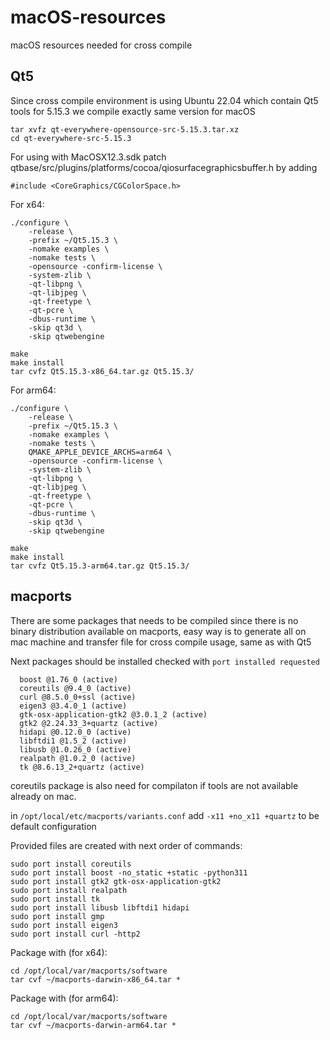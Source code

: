 # macOS-resources
macOS resources needed for cross compile

## Qt5

Since cross compile environment is using Ubuntu 22.04 which contain Qt5 tools for 5.15.3 we compile exactly same version for macOS
```
tar xvfz qt-everywhere-opensource-src-5.15.3.tar.xz
cd qt-everywhere-src-5.15.3
```

For using with MacOSX12.3.sdk patch qtbase/src/plugins/platforms/cocoa/qiosurfacegraphicsbuffer.h by adding
```
#include <CoreGraphics/CGColorSpace.h>
```

For x64:

```
./configure \
    -release \
    -prefix ~/Qt5.15.3 \
    -nomake examples \
    -nomake tests \
    -opensource -confirm-license \
    -system-zlib \
    -qt-libpng \
    -qt-libjpeg \
    -qt-freetype \
    -qt-pcre \
    -dbus-runtime \
    -skip qt3d \
    -skip qtwebengine

make
make install
tar cvfz Qt5.15.3-x86_64.tar.gz Qt5.15.3/
```

For arm64:

```
./configure \
    -release \
    -prefix ~/Qt5.15.3 \
    -nomake examples \
    -nomake tests \
    QMAKE_APPLE_DEVICE_ARCHS=arm64 \
    -opensource -confirm-license \
    -system-zlib \
    -qt-libpng \
    -qt-libjpeg \
    -qt-freetype \
    -qt-pcre \
    -dbus-runtime \
    -skip qt3d \
    -skip qtwebengine

make
make install
tar cvfz Qt5.15.3-arm64.tar.gz Qt5.15.3/
```

## macports
There are some packages that needs to be compiled since there is no binary distribution available on macports, easy way is to generate all
on mac machine and transfer file for cross compile usage, same as with Qt5

Next packages should be installed checked with `port installed requested`
```
  boost @1.76_0 (active)
  coreutils @9.4_0 (active)
  curl @8.5.0_0+ssl (active)
  eigen3 @3.4.0_1 (active)
  gtk-osx-application-gtk2 @3.0.1_2 (active)
  gtk2 @2.24.33_3+quartz (active)
  hidapi @0.12.0_0 (active)
  libftdi1 @1.5_2 (active)
  libusb @1.0.26_0 (active)
  realpath @1.0.2_0 (active)
  tk @8.6.13_2+quartz (active)
```

coreutils package is also need for compilaton if tools are not available already on mac.

in `/opt/local/etc/macports/variants.conf` add `-x11 +no_x11 +quartz` to be default configuration

Provided files are created with next order of commands:
```
sudo port install coreutils
sudo port install boost -no_static +static -python311
sudo port install gtk2 gtk-osx-application-gtk2
sudo port install realpath
sudo port install tk
sudo port install libusb libftdi1 hidapi
sudo port install gmp
sudo port install eigen3
sudo port install curl -http2
```

Package with (for x64):
```
cd /opt/local/var/macports/software
tar cvf ~/macports-darwin-x86_64.tar *
```

Package with (for arm64):
```
cd /opt/local/var/macports/software
tar cvf ~/macports-darwin-arm64.tar *
```

